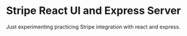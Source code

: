 # Stripe React UI and Express Server
Just experimenting practicing Stripe integration with react and express.